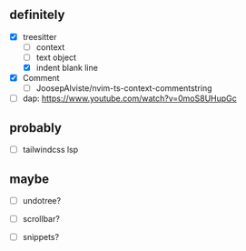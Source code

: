 ## definitely

- [x] treesitter
    - [ ] context
    - [ ] text object
    - [x] indent blank line
- [x] Comment
    - [ ] JoosepAlviste/nvim-ts-context-commentstring
- [ ] dap: https://www.youtube.com/watch?v=0moS8UHupGc

## probably

- [ ] tailwindcss lsp

## maybe

- [ ] undotree?
- [ ] scrollbar?
- [ ] snippets?

